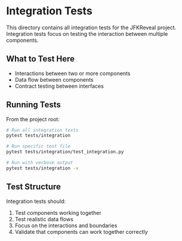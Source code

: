 # Integration Tests

This directory contains all integration tests for the JFKReveal project. Integration tests focus on testing the interaction between multiple components.

## What to Test Here

- Interactions between two or more components
- Data flow between components
- Contract testing between interfaces

## Running Tests

From the project root:

```bash
# Run all integration tests
pytest tests/integration

# Run specific test file
pytest tests/integration/test_integration.py

# Run with verbose output
pytest tests/integration -v
```

## Test Structure

Integration tests should:
1. Test components working together
2. Test realistic data flows
3. Focus on the interactions and boundaries
4. Validate that components can work together correctly 